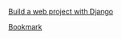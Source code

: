 [Build a web project with Django](https://www.youtube.com/watch?v=gAI218HSK8s&list=PLx-q4INfd95G-wrEjKDAcTB1K-8n1sIiz)

[Bookmark](https://youtu.be/knXq7FevN_Q?list=PLx-q4INfd95G-wrEjKDAcTB1K-8n1sIiz&t=721)

